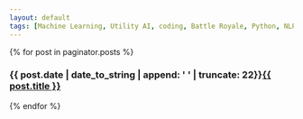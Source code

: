 ```yaml
---
layout: default
tags: [Machine Learning, Utility AI, coding, Battle Royale, Python, NLP]
---
```



<!-- This loops through the paginated posts -->
{% for post in paginator.posts %}
  <h3><span class="date">{{ post.date | date_to_string | append: '          ' | truncate: 22}}</span><a href="{{ post.url }}">{{ post.title }}</a></h3>

{% endfor %}